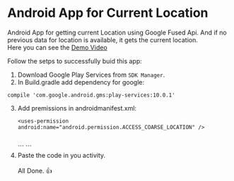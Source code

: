 # Android App for Current Location
Android App for getting current Location using Google Fused Api. And if no previous data for location is available, it gets the current location.<br>
Here you can see the [Demo Video](https://youtu.be/dpYbxyUgIro)

Follow the setps to successfully buid this app: <br>

1. Download Google Play Services from `SDK Manager`.
2. In Build.gradle add dependency for google:
  ```
  compile 'com.google.android.gms:play-services:10.0.1'
  ```
3. Add premissions in androidmanifest.xml:<br>
    ```
    <uses-permission android:name="android.permission.ACCESS_COARSE_LOCATION" />
    ```
    <br>
    ```
    <uses-permission android:name="android.permission.ACCESS_FINE_LOCATION" />
    ```
4. Paste the code in you activity.
<br> <br>All Done. :+1:
